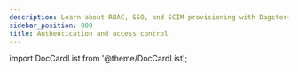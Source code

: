 ```yaml
---
description: Learn about RBAC, SSO, and SCIM provisioning with Dagster+.
sidebar_position: 800
title: Authentication and access control
---
```


import DocCardList from '@theme/DocCardList';

<DocCardList />

